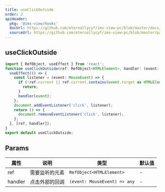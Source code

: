 ```yaml
---
title: useClickOutside
order: 2
apiHeader:
  pkg: '@ims-view/hooks'
  docUrl: https://github.com/eternallycyf/ims-view-pc/blob/master/docs/hooks/useClickOutside/index.md
  sourceUrl: https://github.com/eternallycyf/ims-view-pc/blob/master/packages/hooks/src/useClickOutside/index.tsx
---
```


## useClickOutside

```ts
import { RefObject, useEffect } from 'react';
function useClickOutside(ref: RefObject<HTMLElement>, handler: (event: MouseEvent) => any) {
  useEffect(() => {
    const listener = (event: MouseEvent) => {
      if (!ref.current || ref.current.contains(event.target as HTMLElement)) {
        return;
      }
      handler(event);
    };
    document.addEventListener('click', listener);
    return () => {
      document.removeEventListener('click', listener);
    };
  }, [ref, handler]);
}
export default useClickOutside;
```

## Params

| 属性    | 说明           | 类型                         | 默认值 |
| ------- | -------------- | ---------------------------- | ------ |
| ref     | 需要监听的元素 | `RefObject<HTMLElement>`     | -      |
| handler | 点击外部的回调 | `(event: MouseEvent) => any` | -      |
